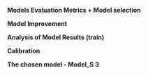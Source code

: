 **Models Evaluation Metrics + Model selection**

**Model Improvement**

**Analysis of Model Results (train)**

**Calibration**

**The chosen model - Model_S 3**
